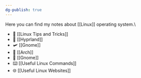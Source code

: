 ```yaml
---
dg-publish: true
---
```

Here you can find my notes about [[Linux]] operating system.\

- 🔆 [[Linux Tips and Tricks]]
- 🚀 [[Hyprland]]
- 🛩️ [[Gnome]]
- 🏹 [[Arch]]                                                                             
- 🍥 [[Gnome]]
- ⌨️ [[Useful Linux Commands]]
- 🌐 [[Useful Linux Websites]]
